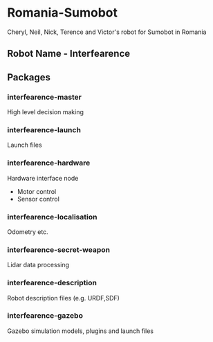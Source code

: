 # Romania-Sumobot
Cheryl, Neil, Nick, Terence and Victor's robot for Sumobot in Romania

## Robot Name - Interfearence

## Packages

### interfearence-master
High level decision making

### interfearence-launch
Launch files

### interfearence-hardware
Hardware interface node
- Motor control
- Sensor control

### interfearence-localisation
Odometry etc.

### interfearence-secret-weapon
Lidar data processing

### interfearence-description
Robot description files (e.g. URDF,SDF)

### interfearence-gazebo
Gazebo simulation models, plugins and launch files
